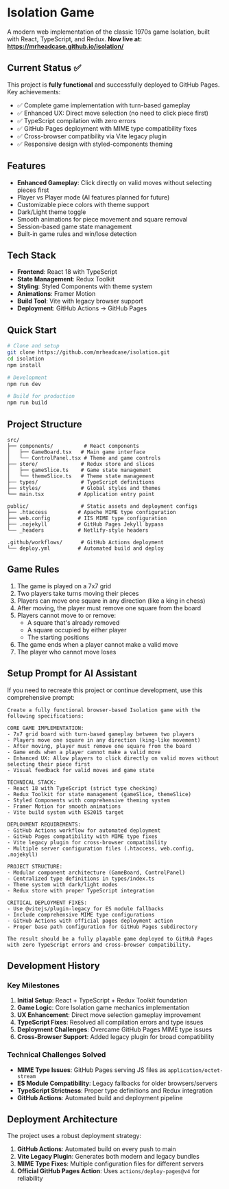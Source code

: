 # Isolation Game

A modern web implementation of the classic 1970s game Isolation, built with React, TypeScript, and Redux. **Now live at: https://mrheadcase.github.io/isolation/**

## Current Status ✅

This project is **fully functional** and successfully deployed to GitHub Pages. Key achievements:

- ✅ Complete game implementation with turn-based gameplay
- ✅ Enhanced UX: Direct move selection (no need to click piece first)
- ✅ TypeScript compilation with zero errors
- ✅ GitHub Pages deployment with MIME type compatibility fixes
- ✅ Cross-browser compatibility via Vite legacy plugin
- ✅ Responsive design with styled-components theming

## Features

- **Enhanced Gameplay**: Click directly on valid moves without selecting pieces first
- Player vs Player mode (AI features planned for future)
- Customizable piece colors with theme support
- Dark/Light theme toggle
- Smooth animations for piece movement and square removal
- Session-based game state management
- Built-in game rules and win/lose detection

## Tech Stack

- **Frontend**: React 18 with TypeScript
- **State Management**: Redux Toolkit
- **Styling**: Styled Components with theme system
- **Animations**: Framer Motion
- **Build Tool**: Vite with legacy browser support
- **Deployment**: GitHub Actions → GitHub Pages

## Quick Start

```bash
# Clone and setup
git clone https://github.com/mrheadcase/isolation.git
cd isolation
npm install

# Development
npm run dev

# Build for production
npm run build
```

## Project Structure

```
src/
├── components/          # React components
│   ├── GameBoard.tsx   # Main game interface
│   └── ControlPanel.tsx # Theme and game controls
├── store/              # Redux store and slices
│   ├── gameSlice.ts    # Game state management
│   └── themeSlice.ts   # Theme state management
├── types/              # TypeScript definitions
├── styles/             # Global styles and themes
└── main.tsx           # Application entry point

public/                 # Static assets and deployment configs
├── .htaccess          # Apache MIME type configuration
├── web.config         # IIS MIME type configuration
├── .nojekyll          # GitHub Pages Jekyll bypass
└── _headers           # Netlify-style headers

.github/workflows/      # GitHub Actions deployment
└── deploy.yml         # Automated build and deploy
```

## Game Rules

1. The game is played on a 7x7 grid
2. Two players take turns moving their pieces
3. Players can move one square in any direction (like a king in chess)
4. After moving, the player must remove one square from the board
5. Players cannot move to or remove:
   - A square that's already removed
   - A square occupied by either player
   - The starting positions
6. The game ends when a player cannot make a valid move
7. The player who cannot move loses

## Setup Prompt for AI Assistant

If you need to recreate this project or continue development, use this comprehensive prompt:

```
Create a fully functional browser-based Isolation game with the following specifications:

CORE GAME IMPLEMENTATION:
- 7x7 grid board with turn-based gameplay between two players
- Players move one square in any direction (king-like movement)
- After moving, player must remove one square from the board
- Game ends when a player cannot make a valid move
- Enhanced UX: Allow players to click directly on valid moves without selecting their piece first
- Visual feedback for valid moves and game state

TECHNICAL STACK:
- React 18 with TypeScript (strict type checking)
- Redux Toolkit for state management (gameSlice, themeSlice)
- Styled Components with comprehensive theming system
- Framer Motion for smooth animations
- Vite build system with ES2015 target

DEPLOYMENT REQUIREMENTS:
- GitHub Actions workflow for automated deployment
- GitHub Pages compatibility with MIME type fixes
- Vite legacy plugin for cross-browser compatibility
- Multiple server configuration files (.htaccess, web.config, .nojekyll)

PROJECT STRUCTURE:
- Modular component architecture (GameBoard, ControlPanel)
- Centralized type definitions in types/index.ts
- Theme system with dark/light modes
- Redux store with proper TypeScript integration

CRITICAL DEPLOYMENT FIXES:
- Use @vitejs/plugin-legacy for ES module fallbacks
- Include comprehensive MIME type configurations
- GitHub Actions with official pages deployment action
- Proper base path configuration for GitHub Pages subdirectory

The result should be a fully playable game deployed to GitHub Pages with zero TypeScript errors and cross-browser compatibility.
```

## Development History

### Key Milestones
1. **Initial Setup**: React + TypeScript + Redux Toolkit foundation
2. **Game Logic**: Core Isolation game mechanics implementation  
3. **UX Enhancement**: Direct move selection gameplay improvement
4. **TypeScript Fixes**: Resolved all compilation errors and type issues
5. **Deployment Challenges**: Overcame GitHub Pages MIME type issues
6. **Cross-Browser Support**: Added legacy plugin for broad compatibility

### Technical Challenges Solved
- **MIME Type Issues**: GitHub Pages serving JS files as `application/octet-stream`
- **ES Module Compatibility**: Legacy fallbacks for older browsers/servers
- **TypeScript Strictness**: Proper type definitions and Redux integration
- **GitHub Actions**: Automated build and deployment pipeline

## Deployment Architecture

The project uses a robust deployment strategy:

1. **GitHub Actions**: Automated build on every push to main
2. **Vite Legacy Plugin**: Generates both modern and legacy bundles
3. **MIME Type Fixes**: Multiple configuration files for different servers
4. **Official GitHub Pages Action**: Uses `actions/deploy-pages@v4` for reliability

````
